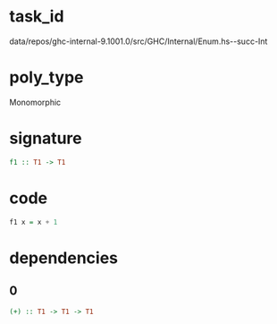 
# task_id
data/repos/ghc-internal-9.1001.0/src/GHC/Internal/Enum.hs--succ-Int

# poly_type
Monomorphic


# signature
```haskell
f1 :: T1 -> T1
```  

# code
```haskell
f1 x = x + 1
```

# dependencies
## 0
```haskell
(+) :: T1 -> T1 -> T1
```
